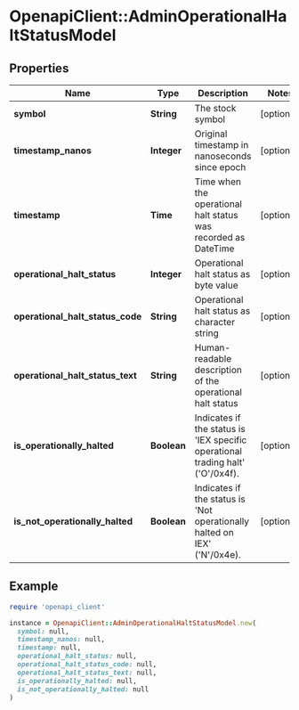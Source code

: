 # OpenapiClient::AdminOperationalHaltStatusModel

## Properties

| Name | Type | Description | Notes |
| ---- | ---- | ----------- | ----- |
| **symbol** | **String** | The stock symbol | [optional] |
| **timestamp_nanos** | **Integer** | Original timestamp in nanoseconds since epoch | [optional] |
| **timestamp** | **Time** | Time when the operational halt status was recorded as DateTime | [optional] |
| **operational_halt_status** | **Integer** | Operational halt status as byte value | [optional] |
| **operational_halt_status_code** | **String** | Operational halt status as character string | [optional] |
| **operational_halt_status_text** | **String** | Human-readable description of the operational halt status | [optional] |
| **is_operationally_halted** | **Boolean** | Indicates if the status is &#39;IEX specific operational trading halt&#39; (&#39;O&#39;/0x4f). | [optional] |
| **is_not_operationally_halted** | **Boolean** | Indicates if the status is &#39;Not operationally halted on IEX&#39; (&#39;N&#39;/0x4e). | [optional] |

## Example

```ruby
require 'openapi_client'

instance = OpenapiClient::AdminOperationalHaltStatusModel.new(
  symbol: null,
  timestamp_nanos: null,
  timestamp: null,
  operational_halt_status: null,
  operational_halt_status_code: null,
  operational_halt_status_text: null,
  is_operationally_halted: null,
  is_not_operationally_halted: null
)
```

